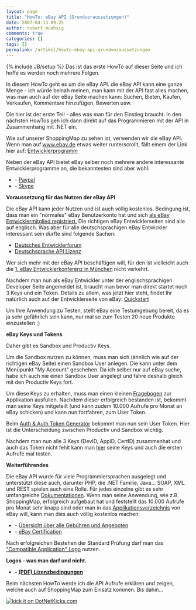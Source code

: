 ```yaml
---
layout: page
title: "HowTo: eBay API (Grundvoraussetzungen)"
date: 2007-04-13 09:25
author: robert.muehsig
comments: true
categories: []
tags: []
permalink: /artikel/howto-ebay-api-grundvoraussetzungen
---
```

{% include JB/setup %}
Das ist das erste HowTo auf dieser Seite und ich hoffe es werden noch mehrere Folgen.

In diesem HowTo geht es um die eBay API. die eBay API kann eine ganze Menge - ich würde beinah meinen, man kann mit der API fast alles machen, was man auch auf der eBay Seite machen kann: Suchen, Bieten, Kaufen, Verkaufen, Kommentare hinzufügen, Bewerten usw.

Die hier ist der erste Teil - alles was man für den Einstieg braucht. In den nächsten HowTos geh ich dann direkt auf das Programmieren mit der API in Zusammenhang mit .NET ein.

Wie auf unserer ShoppingMap zu sehen ist, verwenden wir die eBay API. Wenn man auf <a href="http://www.ebay.de">www.ebay.de</a> etwas weiter runterscrollt, fällt einem der Link hier auf: <a target="_blank" href="http://pages.ebay.de/entwickler/?ssPageName=home:f:f:DE" title="Entwicklerprogramm">Entwicklerprogramm</a>

Neben der eBay API bietet eBay selber noch mehrere andere interessante Entwicklerprogramme an, die bekanntesten sind aber wohl:
<ul>
	<li>- <a target="_blank" href="https://www.paypal.com/de/cgi-bin/webscr?cmd=p/pdn/intro-outside" title="Paypal Entwicklerprogramm">Paypal</a></li>
	<li>- <a target="_blank" href="https://developer.skype.com/DevZone" title="Skype Entwickerprogramm">Skype</a></li>
</ul>
<strong>Voraussetzung für das Nutzen der eBay API</strong>

Die eBay API kann jeder Nutzen und ist auch völlig kostenlos. Bedingung ist, dass man ein "normales" eBay Benutzerkonto hat und sich <a target="_blank" href="http://pages.ebay.de/entwickler/anmeldung.html" title="Anmeldung">als eBay Entwicklermitglied registriert.</a>
Die richtigen eBay Entwicklerseiten sind alle auf englisch. Was aber für alle deutschsprachigen eBay Entwickler interessant sein dürfte sind folgende Sachen:
- <a href="http://dev-forums.ebay.com/forum.jspa?forumID=7">Deutsches Entwicklerforum</a>
- <a target="_blank" href="http://developer.ebay.com/join/licenses/de" title="Lizenz von eBay">Deutschsprache API Lizenz</a>

Wer sich mehr mit der eBay API beschäftigen will, für den ist vielleicht auch die <a href="http://entwickler.ebay.de/konferenz/" title="Entwicklerkonferenz">1. eBay Entwicklerkonferenz in München</a> nicht verkehrt.

Nachdem man nun als eBay Entwickler unter der englischsprachigen Developer Seite angemeldet ist, braucht man bevor man direkt startet noch 3 Keys und ein Token.
Details zu allem, was jetzt hier steht, findet Ihr natürlich auch auf der Entwicklerseite von eBay: <a target="_blank" href="http://developer.ebay.com/quickstartguide" title="Quickstart">Quickstart</a>

Um Ihre Anwendung zu Testen, stellt eBay eine Testumgebung bereit, da es ja sehr gefährlich sein kann, nur mal so zum Testen 20 neue Produkte einzustellen ;)

<strong>eBay Keys und Tokens</strong>

Daher gibt es Sandbox und Productiv Keys.

Um die Sandbox nutzen zu können, muss man sich (ähnlich wie auf der richtigen eBay Seite) einen Sandbox User anlegen. Die kann unter dem Menüpunkt "My Account" geschehen.
Da ich selber nur auf eBay suche, habe ich auch nie einen Sandbox User angelegt und fahre deshalb gleich mit den Productiv Keys fort.

Um diese Keys zu erhalten, muss man einen kleinen <a target="_blank" href="http://developer.ebay.com/DevZone/launch/SelfCertify.asp" title="Self Certify - eBay Fragebogen">Fragebogen</a> zur Applikation ausfüllen. Nachdem dieser erfolgreich bestanden ist, bekommt man seine Keys mitgeteilt (und kann zudem 10.000 Aufrufe pro Monat an eBay schicken) und kann nun fortfahren, zum User Token.

Beim <a target="_blank" href="http://developer.ebay.com/tokentool/" title="Token Generator">Auth &amp; Auth Token Generator</a> bekommt man nun sein User Token. Hier ist die Unterscheidung zwischen Productiv und Sandbox wichtig.

Nachdem man nun alle 3 Keys (DevID, AppID, CertID) zusammenhat und auch das Token nicht fehlt kann man <a target="_blank" href="http://developer.ebay.com/DevZone/build-test/test-tool.asp" title="Test Tool">hier</a> seine Keys und auch die ersten Aufrufe mal testen.

<strong>Weiterführendes</strong>

Die eBay API wurde für viele Programmiersprachen ausgelegt und unterstützt diese auch, darunter PHP, die .NET Familie, Java... SOAP, XML und REST spielen auch eine Rolle. Für jedes einzelne gibt es sehr umfangreiche <a target="_blank" href="http://developer.ebay.com/support/docs/" title="eBay Dokus">Dokumentationen</a>.
Wenn man seine Anwendung, wie z.B. ShoppingMap, erfolgreich aufgebaut hat und feststellt das 10.000 Aufrufe pro Monat sehr knapp sind oder man in das <a href="http://cgi6.ebay.de/ws/eBayISAPI.dll?SolutionsDirectory">Applikationsverzeichnis</a> von eBay will, kann man dies auch völlig kostenlos machen:
<ul>
	<li>- <a target="_blank" href="http://pages.ebay.de/entwickler/services.html" title="Übersicht">Übersicht über alle Gebühren und Angeboten</a></li>
	<li>- <a target="_blank" href="http://developer.ebay.com/support/certification" title="eBay Certification">eBay Certification</a></li>
</ul>
Nach erfolgreichen Bestehen der Standard Prüfung darf man das <a href="http://developer.ebay.com/images/APILicenselogos/smallcompatibleapplogojpg">"Compatible Application" Logo</a> nutzen.

<strong>Logos - was man darf und nicht.</strong>
<ul>
	<li><strong>- <a href="http://developer.ebay.com/DevProgram/logoguidelines.pdf" title="eBay Lizenzbedingungen">(PDF) Lizenzbedingungen</a></strong></li>
</ul>
Beim nächsten HowTo werde ich die API Aufrufe erklären und zeigen, welche auch auf ShoppingMap zum Einsatz kommen. Bis dahin...

<a href="http://www.dotnetkicks.com/kick/?url=http://code-inside.de/blog/?page_id=15"><img border="0" src="http://www.dotnetkicks.com/Services/Images/KickItImageGenerator.ashx?url=http://code-inside.de/blog/?page_id=15" alt="kick it on DotNetKicks.com" /></a>
